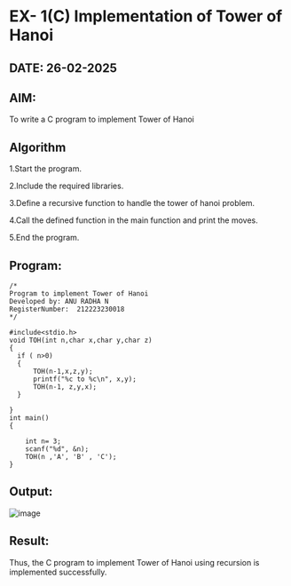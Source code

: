 # EX- 1(C) Implementation of Tower of Hanoi
## DATE: 26-02-2025
## AIM:
To write a C program to implement Tower of Hanoi

## Algorithm
1.Start the program.

2.Include the required libraries.

3.Define a recursive function to handle the tower of hanoi problem.

4.Call the defined function in the main function and print the moves.

5.End the program.   

## Program:
```
/*
Program to implement Tower of Hanoi
Developed by: ANU RADHA N
RegisterNumber:  212223230018
*/

#include<stdio.h>
void TOH(int n,char x,char y,char z)
{
  if ( n>0)
  {
      TOH(n-1,x,z,y);
      printf("%c to %c\n", x,y);
      TOH(n-1, z,y,x);
  }
  
}
int main()
{
    
    int n= 3;
    scanf("%d", &n);
    TOH(n ,'A', 'B' , 'C');
}
```

## Output:
![image](https://github.com/user-attachments/assets/37144dd9-8555-4d0f-8bf7-09d9b86ed844)




## Result:
Thus, the C program to implement Tower of Hanoi using recursion is implemented successfully.
